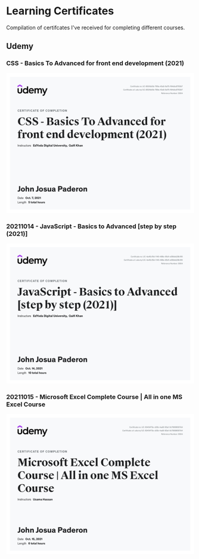 # Learning Certificates
Compilation of certifcates I've received for completing different courses.

## Udemy

### CSS - Basics To Advanced for front end development (2021)

<img src="udemy/20211007 - CSS - Basics To Advanced for front end development (2021).jpg" alt="CSS - Basics To Advanced for front end development (2021)" />

### 20211014 - JavaScript - Basics to Advanced [step by step (2021)]

<img src="udemy/20211014 - JavaScript - Basics to Advanced [step by step (2021)].jpg" alt="20211014 - JavaScript - Basics to Advanced [step by step (2021)]" />

### 20211015 - Microsoft Excel Complete Course | All in one MS Excel Course

<img src="udemy/20211015 - Microsoft Excel Complete Course - All in one MS Excel Course.jpg" alt="20211015 - Microsoft Excel Complete Course | All in one MS Excel Course"/>